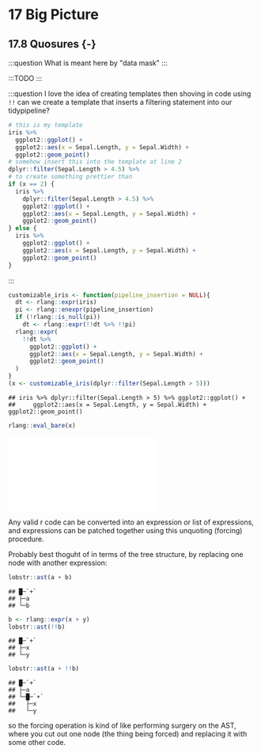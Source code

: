 # 17 Big Picture



## 17.8 Quosures {-}

:::question
What is meant here by "data mask"
:::

:::TODO
:::

:::question
I love the idea of creating templates then shoving in code using `!!` can we create a template that inserts a filtering statement into our tidypipeline?


```r
# this is my template
iris %>%
  ggplot2::ggplot() +
  ggplot2::aes(x = Sepal.Length, y = Sepal.Width) + 
  ggplot2::geom_point()
# somehow insert this into the template at line 2
dplyr::filter(Sepal.Length > 4.5) %>%
# to create something prettier than 
if (x == 2) {
  iris %>%
    dplyr::filter(Sepal.Length > 4.5) %>%
    ggplot2::ggplot() +
    ggplot2::aes(x = Sepal.Length, y = Sepal.Width) + 
    ggplot2::geom_point()
} else {
  iris %>%
    ggplot2::ggplot() +
    ggplot2::aes(x = Sepal.Length, y = Sepal.Width) + 
    ggplot2::geom_point()
}
```
:::


```r
customizable_iris <- function(pipeline_insertion = NULL){
  dt <- rlang::expr(iris)
  pi <- rlang::enexpr(pipeline_insertion)
  if (!rlang::is_null(pi))
    dt <- rlang::expr(!!dt %>% !!pi)
  rlang::expr(
    !!dt %>%  
      ggplot2::ggplot() +
      ggplot2::aes(x = Sepal.Length, y = Sepal.Width) + 
      ggplot2::geom_point()
  )
}
(x <- customizable_iris(dplyr::filter(Sepal.Length > 5)))
```

```
## iris %>% dplyr::filter(Sepal.Length > 5) %>% ggplot2::ggplot() + 
##     ggplot2::aes(x = Sepal.Length, y = Sepal.Width) + ggplot2::geom_point()
```

```r
rlang::eval_bare(x)
```

![](17-big_picture_files/figure-latex/unnamed-chunk-3-1.pdf)<!-- --> 

Any valid r code can be converted into an expression or list of expressions, and expressions can be patched together using this unquoting (forcing) procedure. 

Probably best thoguht of in terms of the tree structure, by replacing one node with another expression:


```r
lobstr::ast(a + b)
```

```
## █─`+` 
## ├─a 
## └─b
```


```r
b <- rlang::expr(x + y)
lobstr::ast(!!b)
```

```
## █─`+` 
## ├─x 
## └─y
```

```r
lobstr::ast(a + !!b)
```

```
## █─`+` 
## ├─a 
## └─█─`+` 
##   ├─x 
##   └─y
```

so the forcing operation is kind of like performing surgery on the AST, where you cut out one node (the thing being forced) and replacing it with some other code.
